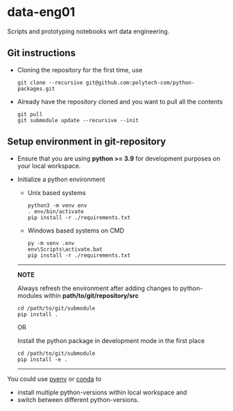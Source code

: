 # data-eng01
Scripts and prototyping notebooks wrt data engineering. 

## Git instructions

- Cloning the repository for the first time, use

    ```
    git clone --recursive git@github.com:polytech-com/python-packages.git
    ```

- Already have the repository cloned and you want to pull all the contents
    ```
    git pull
    git submodule update --recursive --init
    ```


## Setup environment in git-repository

- Ensure that you are using **python >= 3.9** for development purposes on your local workspace.

- Initialize a python environment

    - Unix based systems
        ```
        python3 -m venv env
        . env/bin/activate
        pip install -r ./requirements.txt
        ```

    - Windows based systems on CMD
        ```
        py -m venv .env
        env\Scripts\activate.bat
        pip install -r ./requirements.txt
        ```
    ---
    **NOTE**

    Always refresh the environment after adding changes to python-modules within **path/to/git/repository/src**

    ```
    cd /path/to/git/submodule
    pip install .
    ```
    OR
    
    Install the python package in development mode in the first place
    ```
    cd /path/to/git/submodule
    pip install -e .
    ```
    
    ---

You could use [pyenv](https://realpython.com/intro-to-pyenv/) or [conda](https://docs.conda.io/projects/conda/en/latest/user-guide/tasks/manage-python.html) to

- install multiple python-versions within local workspace and
- switch between different python-versions.